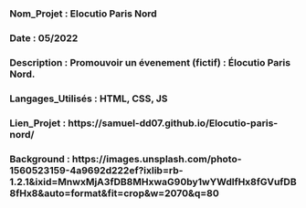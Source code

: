 <h3>Nom_Projet : Elocutio Paris Nord</h3>
<h3>Date : 05/2022</h3>
<h3>Description : Promouvoir un évenement (fictif) : Élocutio Paris Nord.</h3>
<h3>Langages_Utilisés : HTML, CSS, JS</h3>
<h3>Lien_Projet : https://samuel-dd07.github.io/Elocutio-paris-nord/</h3>
<h3>Background : https://images.unsplash.com/photo-1560523159-4a9692d222ef?ixlib=rb-1.2.1&ixid=MnwxMjA3fDB8MHxwaG90by1wYWdlfHx8fGVufDB8fHx8&auto=format&fit=crop&w=2070&q=80</h3>